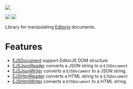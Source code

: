 [![](https://github.com/wutsi/wutsi-mono/actions/workflows/libs-wutsi-editorjs-master.yml/badge.svg)](https://github.com/wutsi/wutsi-mono/actions/workflows/libs-wutsi-editorjs-master.yml)

![](https://img.shields.io/badge/jdk-1.8-brightgreen.svg)
![](https://img.shields.io/badge/language-kotlin-blue.svg)

Library for manipulating [Editorjs](https://editorjs.io/) documents.

# Features

- [EJSDocument](https://github.com/wutsi-mono/libs/wutsi-editorjs/blob/master/src/main/kotlin/com/wutsi/editorjs/dom/EJSDocument.kt)
  support EditorJS DOM structure
- [EJSJsonReader](https://github.com/wutsi-mono/libs/wutsi-editorjs/blob/master/src/main/kotlin/com/wutsi/editorjs/json/EJSJsonReader.kt)
  converts a JSON string to a `EJSDocument`
- [EJSJsonWriter](https://github.com/wutsi-mono/libs/wutsi-editorjs/blob/master/src/main/kotlin/com/wutsi/editorjs/json/EJSJsonWriter.kt)
  converts a `EJSDocument` to a JSON string.
- [EJSHtmlReader](https://github.com/wutsi-mono/libs/wutsi-editorjs/blob/master/src/main/kotlin/com/wutsi/editorjs/html/EJSHtmlReader.kt)
  converts a HTML string to a `EJSDocument`
- [EJSHtmlWriter](https://github.com/wutsi-mono/libs/wutsi-editorjs/blob/master/src/main/kotlin/com/wutsi/editorjs/html/EJSHtmlWriter.kt)
  converts a `EJSDocument` to a HTML string.
